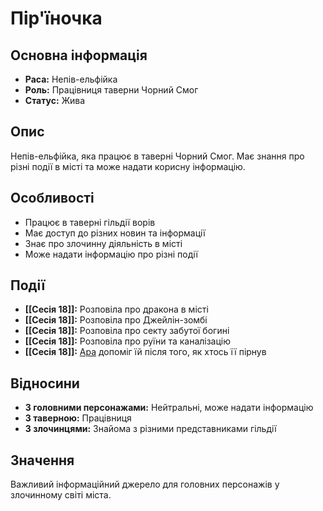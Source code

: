 # Пір'їночка

## Основна інформація
- **Раса:** Непів-ельфійка
- **Роль:** Працівниця таверни Чорний Смог
- **Статус:** Жива

## Опис
Непів-ельфійка, яка працює в таверні Чорний Смог. Має знання про різні події в місті та може надати корисну інформацію.

## Особливості
- Працює в таверні гільдії ворів
- Має доступ до різних новин та інформації
- Знає про злочинну діяльність в місті
- Може надати інформацію про різні події

## Події
- **[[Сесія 18]]:** Розповіла про дракона в місті
- **[[Сесія 18]]:** Розповіла про Джейлін-зомбі
- **[[Сесія 18]]:** Розповіла про секту забутої богині
- **[[Сесія 18]]:** Розповіла про руїни та каналізацію
- **[[Сесія 18]]:** [Ара](Ара.md) допоміг їй після того, як хтось її пірнув

## Відносини
- **З головними персонажами:** Нейтральні, може надати інформацію
- **З таверною:** Працівниця
- **З злочинцями:** Знайома з різними представниками гільдії

## Значення
Важливий інформаційний джерело для головних персонажів у злочинному світі міста.
